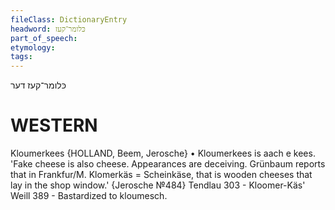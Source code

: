 ```yaml
---
fileClass: DictionaryEntry
headword: כּלומר־קעז
part_of_speech: 
etymology: 
tags: 
---
```

כּלומר־קעז
דער

WESTERN
========

Kloumerkees {HOLLAND, Beem, Jerosche}
	•	Kloumerkees is aach e kees. 'Fake cheese is also cheese. Appearances are deceiving. Grünbaum reports that in Frankfur/M. Klomerkäs = Scheinkäse, that is wooden cheeses that lay in the shop window.' {Jerosche №484}
Tendlau 303 - Kloomer-Käs'
Weill 389 - Bastardized to kloumesch.